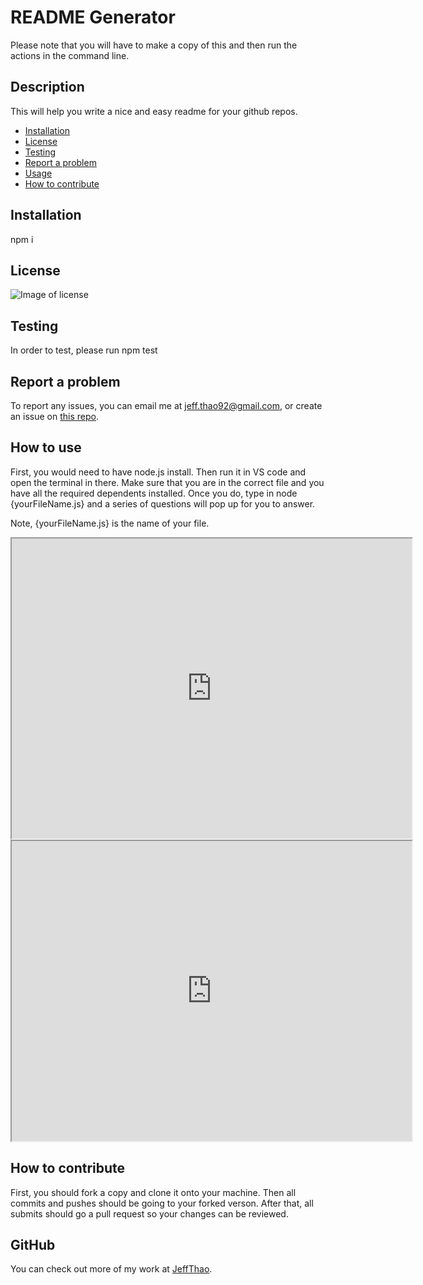 # README Generator
Please note that you will have to make a copy of this and then run the actions in the command line.
  ## Description
  This will help you write a nice and easy readme for your github repos.

  * [Installation](#installation)
  * [License](#license)
  * [Testing](#testing)
  * [Report a problem](#email)
  * [Usage](#usage)
  * [How to contribute](#contributing)
  
  ## Installation
  npm i

  ## License
  ![Image of license](https://img.shields.io/badge/MIT-v1.0-brightgreen)
  

  ## Testing
  In order to test, please run 
  npm test

  ## Report a problem
  To report any issues, you can email me at jeff.thao92@gmail.com, or create an issue on [this repo](https://github.com/JeffThao/readme-generator/issues).

  ## How to use
  First, you would need to have node.js install. Then run it in VS code and open the terminal in there. Make sure that you are in the correct file and you have all the required dependents installed. Once you do, type in node {yourFileName.js} and a series of questions will pop up for you to answer.

  Note, {yourFileName.js} is the name of your file.
  
  <iframe src="https://drive.google.com/file/d/1saFloS2K14s9HSuQKUtHA_1LAM0VEgCb/preview" width="640" height="480"></iframe>

  <iframe src="https://drive.google.com/file/d/1saFloS2K14s9HSuQKUtHA_1LAM0VEgCb/preview" width="640" height="480"></iframe>

  ## How to contribute
  First, you should fork a copy and clone it onto your machine. Then all commits and pushes should be going to your forked verson. After that, all submits should go a pull request so your changes can be reviewed.

  ## GitHub
  You can check out more of my work at [JeffThao](https://www.github.com/JeffThao).
